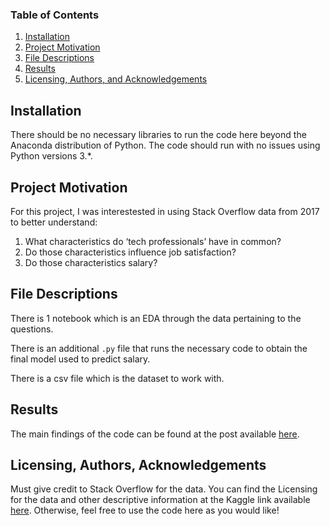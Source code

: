 ### Table of Contents

1. [Installation](#installation)
2. [Project Motivation](#motivation)
3. [File Descriptions](#files)
4. [Results](#results)
5. [Licensing, Authors, and Acknowledgements](#licensing)

## Installation <a name="installation"></a>

There should be no necessary libraries to run the code here beyond the Anaconda distribution of Python. The code should run with no issues using Python versions 3.\*.

## Project Motivation<a name="motivation"></a>

For this project, I was interestested in using Stack Overflow data from 2017 to better understand:

1. What characteristics do ‘tech professionals’ have in common?
2. Do those characteristics influence job satisfaction?
3. Do those characteristics salary?

## File Descriptions <a name="files"></a>

There is 1 notebook which is an EDA through the data pertaining to the questions.

There is an additional `.py` file that runs the necessary code to obtain the final model used to predict salary.

There is a csv file which is the dataset to work with.

## Results<a name="results"></a>

The main findings of the code can be found at the post available [here](https://medium.com/@phuonganhdang271000/how-tech-professionals-preferences-shape-salaries-and-job-satisfaction-6a92f7727815).

## Licensing, Authors, Acknowledgements<a name="licensing"></a>

Must give credit to Stack Overflow for the data. You can find the Licensing for the data and other descriptive information at the Kaggle link available [here](https://www.kaggle.com/stackoverflow/so-survey-2017/data). Otherwise, feel free to use the code here as you would like!
